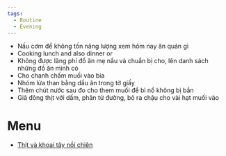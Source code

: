 ```yaml
---
tags:
  - Routine
  - Evening
---
```

- Nấu cơm để không tốn năng lượng xem hôm nay ăn quán gì
- Cooking lunch and also dinner or 
- Không được lãng phí đồ ăn mẹ nấu và chuẩn bị cho, lên danh sách những đồ ăn mình có
- Cho chanh chấm muối vào bia
- Nhóm lửa than bằng dầu ăn trong tờ giấy
- Thêm chút nước sau đo cho them muối để bì nổ không bị bắn
- Giã đông thịt với dấm, phân tử đường, bỏ ra chậu cho vài hạt muối vào

# Menu

- [Thịt và khoai tây nồi chiên](https://www.tiktok.com/@userulijvug8j1/video/7434087768210279681)